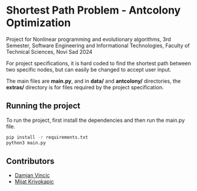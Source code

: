 # Shortest Path Problem - Antcolony Optimization

Project for Nonlinear programming and evolutionary algorithms, 3rd Semester, Software Engineering and Informational Technologies, Faculty of Technical Sciences, Novi Sad 2024

For project specifications, it is hard coded to find the shortest path between two specific nodes, but can easily be changed to accept user input.

The main files are **main.py**, and in **data/** and **antcolony/** directories, the **extras/** directory is for files required by the project specification.

## Running the project
To run the project, first install the dependencies and then run the main.py file.
```bash
pip install -r requirements.txt
python3 main.py
```

## Contributors
- [Damjan Vincic](https://github.com/DamjanVincic)
- [Mijat Krivokapic](https://github.com/mijatkrivokapic)
